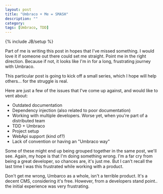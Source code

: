 ```yaml
---
layout: post
title: "Umbraco + Me = SMASH"
description: ""
category:
tags: [Umbraco, TDD]
---
```

{% include JB/setup %}
<p>
  Part of me is writing this post in hopes that I've missed something. I would love it if someone out
  there could set me straight. Point me in the right direction. Because if not, it looks like I'm in for a long, frustrating journey with Umbraco.
</p>
<p>
  This particular post is going to kick off a small series, which I hope will help others... for the struggle is real.
</p>
<!--more-->
<p>
  Here are just a few of the issues that I've come up against, and would like to vent about:
  <ul>
    <li>Outdated documentation</li>
    <li>Dependency injection (also related to poor documentation)</li>
    <li>Working with multiple developers. Worse yet, when you're part of a distributed team</li>
    <li>TDD + Umbraco</li>
    <li>Project setup</li>
		<li>WebApi support (kind of?)</li>
		<li>Lack of convention or having an "Umbraco way"</li>
  </ul>
</p>
<p>
  Some of these might end up being grouped together in the same post, we'll see. Again, my hope is that I'm doing something wrong.
  I'm a far cry from being a great developer, so chances are, it's just me. But I can't recall the last time I was this frustrated while working with a product.
</p>
<p>
	Don't get me wrong, Umbarco as a whole, isn't a terrible product. It's a decent CMS, considering it's free. However, from a developers stand point.. the initial experience was very frustrating. 
</p>


